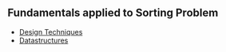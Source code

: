 ## Fundamentals applied to Sorting Problem

+ [Design Techniques](DesignTechniques.md)
+ [Datastructures](Datastructures.md)
